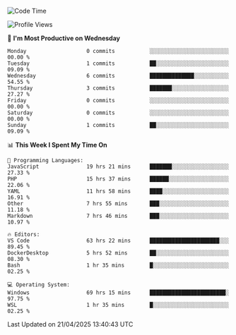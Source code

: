 <!--START_SECTION:waka-->
![Code Time](http://img.shields.io/badge/Code%20Time-4%2C714%20hrs%2014%20mins-blue)

![Profile Views](http://img.shields.io/badge/Profile%20Views-1-blue)

📅 **I'm Most Productive on Wednesday** 

```text
Monday                   0 commits           ░░░░░░░░░░░░░░░░░░░░░░░░░   00.00 % 
Tuesday                  1 commits           ██░░░░░░░░░░░░░░░░░░░░░░░   09.09 % 
Wednesday                6 commits           ██████████████░░░░░░░░░░░   54.55 % 
Thursday                 3 commits           ███████░░░░░░░░░░░░░░░░░░   27.27 % 
Friday                   0 commits           ░░░░░░░░░░░░░░░░░░░░░░░░░   00.00 % 
Saturday                 0 commits           ░░░░░░░░░░░░░░░░░░░░░░░░░   00.00 % 
Sunday                   1 commits           ██░░░░░░░░░░░░░░░░░░░░░░░   09.09 % 
```


📊 **This Week I Spent My Time On** 

```text
💬 Programming Languages: 
JavaScript               19 hrs 21 mins      ███████░░░░░░░░░░░░░░░░░░   27.33 % 
PHP                      15 hrs 37 mins      ██████░░░░░░░░░░░░░░░░░░░   22.06 % 
YAML                     11 hrs 58 mins      ████░░░░░░░░░░░░░░░░░░░░░   16.91 % 
Other                    7 hrs 55 mins       ███░░░░░░░░░░░░░░░░░░░░░░   11.18 % 
Markdown                 7 hrs 46 mins       ███░░░░░░░░░░░░░░░░░░░░░░   10.97 % 

🔥 Editors: 
VS Code                  63 hrs 22 mins      ██████████████████████░░░   89.45 % 
DockerDesktop            5 hrs 52 mins       ██░░░░░░░░░░░░░░░░░░░░░░░   08.30 % 
Bash                     1 hr 35 mins        █░░░░░░░░░░░░░░░░░░░░░░░░   02.25 % 

💻 Operating System: 
Windows                  69 hrs 15 mins      ████████████████████████░   97.75 % 
WSL                      1 hr 35 mins        █░░░░░░░░░░░░░░░░░░░░░░░░   02.25 % 
```


 Last Updated on 21/04/2025 13:40:43 UTC
<!--END_SECTION:waka-->
